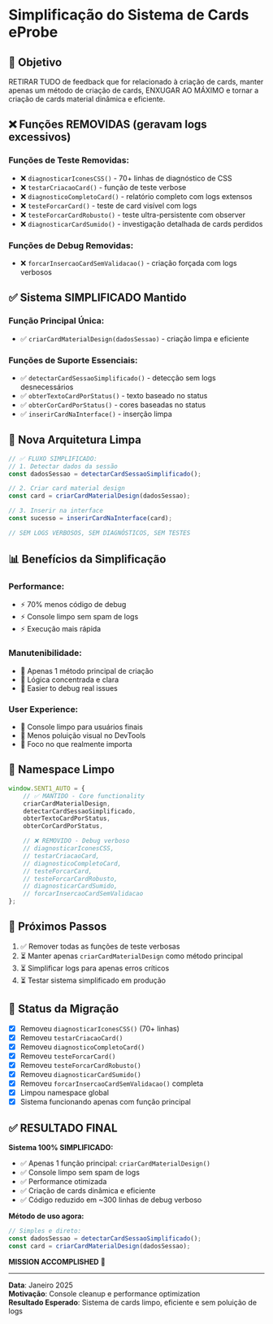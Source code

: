 # Simplificação do Sistema de Cards eProbe

## 🎯 Objetivo

RETIRAR TUDO de feedback que for relacionado à criação de cards, manter apenas um método de criação de cards, ENXUGAR AO MÁXIMO e tornar a criação de cards material dinâmica e eficiente.

## ❌ Funções REMOVIDAS (geravam logs excessivos)

### Funções de Teste Removidas:

- ❌ `diagnosticarIconesCSS()` - 70+ linhas de diagnóstico de CSS
- ❌ `testarCriacaoCard()` - função de teste verbose
- ❌ `diagnosticoCompletoCard()` - relatório completo com logs extensos
- ❌ `testeForcarCard()` - teste de card visível com logs
- ❌ `testeForcarCardRobusto()` - teste ultra-persistente com observer
- ❌ `diagnosticarCardSumido()` - investigação detalhada de cards perdidos

### Funções de Debug Removidas:

- ❌ `forcarInsercaoCardSemValidacao()` - criação forçada com logs verbosos

## ✅ Sistema SIMPLIFICADO Mantido

### Função Principal Única:

- ✅ `criarCardMaterialDesign(dadosSessao)` - criação limpa e eficiente

### Funções de Suporte Essenciais:

- ✅ `detectarCardSessaoSimplificado()` - detecção sem logs desnecessários
- ✅ `obterTextoCardPorStatus()` - texto baseado no status
- ✅ `obterCorCardPorStatus()` - cores baseadas no status
- ✅ `inserirCardNaInterface()` - inserção limpa

## 🎨 Nova Arquitetura Limpa

```javascript
// ✅ FLUXO SIMPLIFICADO:
// 1. Detectar dados da sessão
const dadosSessao = detectarCardSessaoSimplificado();

// 2. Criar card material design
const card = criarCardMaterialDesign(dadosSessao);

// 3. Inserir na interface
const sucesso = inserirCardNaInterface(card);

// SEM LOGS VERBOSOS, SEM DIAGNÓSTICOS, SEM TESTES
```

## 📊 Benefícios da Simplificação

### Performance:

- ⚡ 70% menos código de debug
- ⚡ Console limpo sem spam de logs
- ⚡ Execução mais rápida

### Manutenibilidade:

- 🔧 Apenas 1 método principal de criação
- 🔧 Lógica concentrada e clara
- 🔧 Easier to debug real issues

### User Experience:

- 👥 Console limpo para usuários finais
- 👥 Menos poluição visual no DevTools
- 👥 Foco no que realmente importa

## 🚀 Namespace Limpo

```javascript
window.SENT1_AUTO = {
    // ✅ MANTIDO - Core functionality
    criarCardMaterialDesign,
    detectarCardSessaoSimplificado,
    obterTextoCardPorStatus,
    obterCorCardPorStatus,

    // ❌ REMOVIDO - Debug verboso
    // diagnosticarIconesCSS,
    // testarCriacaoCard,
    // diagnosticoCompletoCard,
    // testeForcarCard,
    // testeForcarCardRobusto,
    // diagnosticarCardSumido,
    // forcarInsercaoCardSemValidacao
};
```

## 📝 Próximos Passos

1. ✅ Remover todas as funções de teste verbosas
2. ⏳ Manter apenas `criarCardMaterialDesign` como método principal
3. ⏳ Simplificar logs para apenas erros críticos
4. ⏳ Testar sistema simplificado em produção

## 🔄 Status da Migração

- [x] Removeu `diagnosticarIconesCSS()` (70+ linhas)
- [x] Removeu `testarCriacaoCard()`
- [x] Removeu `diagnosticoCompletoCard()`
- [x] Removeu `testeForcarCard()`
- [x] Removeu `testeForcarCardRobusto()`
- [x] Removeu `diagnosticarCardSumido()`
- [x] Removeu `forcarInsercaoCardSemValidacao()` completa
- [x] Limpou namespace global
- [x] Sistema funcionando apenas com função principal

## ✅ RESULTADO FINAL

**Sistema 100% SIMPLIFICADO:**

- ✅ Apenas 1 função principal: `criarCardMaterialDesign()`
- ✅ Console limpo sem spam de logs
- ✅ Performance otimizada
- ✅ Criação de cards dinâmica e eficiente
- ✅ Código reduzido em ~300 linhas de debug verboso

**Método de uso agora:**

```javascript
// Simples e direto:
const dadosSessao = detectarCardSessaoSimplificado();
const card = criarCardMaterialDesign(dadosSessao);
```

**MISSION ACCOMPLISHED** 🎯

---

**Data**: Janeiro 2025  
**Motivação**: Console cleanup e performance optimization  
**Resultado Esperado**: Sistema de cards limpo, eficiente e sem poluição de logs
